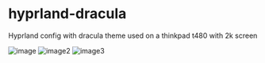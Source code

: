 # hyprland-dracula
Hyprland config with dracula theme used on a thinkpad t480 with 2k screen

![image](https://github.com/user-attachments/assets/7e343677-0dc4-40f1-ad52-fc67bed537be)
![image2](https://github.com/user-attachments/assets/a95d4eae-8b60-47d8-8c61-4d2aadbcdd70)
![image3](https://github.com/user-attachments/assets/4d5d61f6-c5e9-407f-ae20-aaf37104b403)

